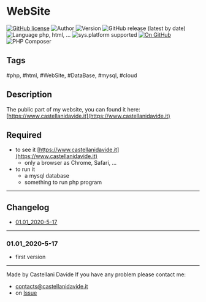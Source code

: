 # WebSite
[![GitHub license](https://img.shields.io/github/license/CastellaniDavide/WebSite-public)](https://github.com/CastellaniDavide/WebSite-public/blob/master/LICENSE)
![Author](https://img.shields.io/badge/author-Castellani%20Davide-green?style=flat)
![Version](https://img.shields.io/badge/version-v01.01-blue?style=flat)
![GitHub release (latest by date)](https://img.shields.io/github/v/release/CastellaniDavide/WebSite-public?label=lastest%20relase)
![Language php, html, ...](https://img.shields.io/badge/language-php,%20html,query-yellowgreen?style=flat)
![sys.platform supported](https://img.shields.io/badge/os%20platform%20supported-Windows%2010%20&%20Linux%20&%20Mac%20OS-blue?style=flat)
[![On GitHub](https://img.shields.io/badge/on%20GitHub-True-green?style=flat&logo=github)](https://github.com/CastellaniDavide/WebSite-public)
![PHP Composer](https://github.com/CastellaniDavide/WebSite-public/workflows/PHP%20Composer/badge.svg)

## Tags
 #php, #html, #WebSite, #DataBase, #mysql, #cloud

## Description
The public part of my website, you can found it here: [https://www.castellanidavide.it](https://www.castellanidavide.it)

## Required
 - to see it [https://www.castellanidavide.it](https://www.castellanidavide.it)
	- only a browser as Chrome, Safari, ...
 - to run it
	- a mysql database
	- something to run php program

---
## Changelog
- [01.01_2020-5-17](#01.01_2020-5-17)

---
### 01.01_2020-5-17
 - first version

---
Made by Castellani Davide
If you have any problem please contact me:
- [contacts@castellanidavide.it](mailto:contacts@castellanidavide.it)
- on [Issue](https://github.com/CastellaniDavide/WebSite-public/issues)

